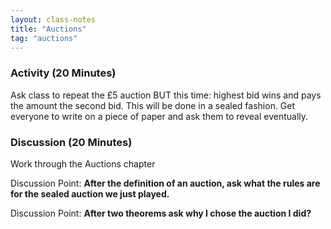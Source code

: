 ```yaml
---
layout: class-notes
title: "Auctions"
tag: "auctions"
---
```


### Activity (20 Minutes)

Ask class to repeat the £5 auction BUT this time: highest bid wins and pays the
amount the second bid. This will be done in a sealed fashion. Get everyone to
write on a piece of paper and ask them to reveal eventually.

### Discussion (20 Minutes)

Work through the Auctions chapter

Discussion Point: **After the definition of an auction, ask what the rules are
for the sealed auction we just played.**

Discussion Point: **After two theorems ask why I chose the auction I did?**
